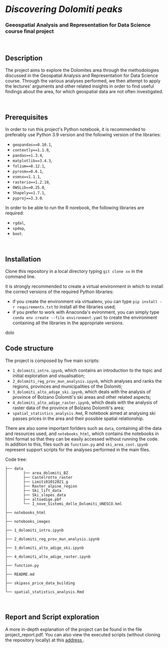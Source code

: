 # **<i>Discovering Dolomiti peaks</i>**
<h3>Geeospatial Analysis and Representation for Data Science course final project</h3>

<br>
<h2><b>Description</b></h2>

The project aims to explore the Dolomites area through the methodologies discussed in the Geospatial Analysis and Representation for Data Science course. Through the various analyses performed, we then attempt to apply the lectures' arguments and other related insights in order to find useful findings about the area, for which geospatial data are not often investigated.

<br>
<h2><b>Prerequisites</b></h2>

In order to run this project's Python notebook, it is recommended to preferably use Python 3.9 version and the following version of the libraries:
- `geopandas==0.10.1`,
- `contextly==1.1.0`,
- `pandas==1.3.4`,
- `matplotlib==3.4.3`,
- `folium==0.12.1`,
- `pyrosm==0.6.1`,
- `osmnx==1.1.1`,
- `rasterio==1.2.10`,
- `OWSLib==0.25.0`,
- `Shapely==1.7.1`,
- `pyproj==3.3.0`.

In order to be able to run the R norebook, the following libraries are required: 
- `rgdal`,
- `spdep`,
- `boot`.

<br>
<h2><b>Installation</b></h2>

Clone this repository in a local directory typing `git clone xx` in the command line.

it is strongly recommended to create a virtual environment in which to install the correct versions of the required Python libraries:
- if you create the environment via virtualenv, you can type `pip install -r requirements.txt` to install all the libraries used;
- if you prefer to work with Anaconda's evironment, you can simply type `conda env create --file environment.yaml` to create the environment containing all the libraries in the appropriate versions.

dolo
<br>
<h2><b>Code structure</b></h2>

The project is composed by five main scripts:
- `1_dolomiti_intro.ipynb`, which contains an introduction to the topic and initial exploration and visualisation;
- `2_dolomiti_reg_prov_mun_analysis.ipynb`, which analyses and ranks the regions, provinces and municipalities of the Dolomiti;
- `3_dolomiti_alto_adige_ski.ipynb`, which deals with the analysis of province of Bolzano Dolomiti's ski areas and other related aspects;
- `4_dolomiti_alto_adige_raster.ipynb`, which deals with the analysis of raster data of the province of Bolzano Dolomiti's area;
- `spatial_statistics_analysis.Rmd`, R notebook aimed at analysing ski passes prices in the area and their possible spatial relationship.

There are also some important forlders such as `data`, containing all the data and resources used, and `notebooks_html`, which contains the notebooks in html format so that they can be easily accessed without running the code. In addition to this, files such as `function.py` and `ski_area_cost.ipynb` represent support scripts for the analyses performed in the main files.


Code tree:

```
├── data
│   	├── area_dolomiti_BZ
│   	├── Castelrotto_raster
│   	├── Limiti01012021_g
│   	├── Raster_alpine_region
│   	├── Ski_lift_data
│   	├── Ski_slopes_data
│   	├── altoadige.pbf
│   	└── I_nove_Sistemi_delle_Dolomiti_UNESCO.kml
│  
├── notebooks_html
│
├── notebooks_images
│ 
├── 1_dolomiti_intro.ipynb
│ 
├── 2_dolomiti_reg_prov_mun_analysis.ipynb
│
├── 3_dolomiti_alto_adige_ski.ipynb
│
├── 4_dolomiti_alto_adige_raster.ipynb
│
├── function.py
│
├── README.md
│
├── skipass_price_data_building
│
└── spatial_statistics_analysis.Rmd
```

<br>
<h2><b>Report and Script exploration</b></h2>

A more in-depth explanation of the project can be found in the file project_report.pdf. You can also view the executed scripts (without cloning the repository locally) at this <a href="https://elypaolazz.github.io/geosp_pages/index.html">address </a>.
